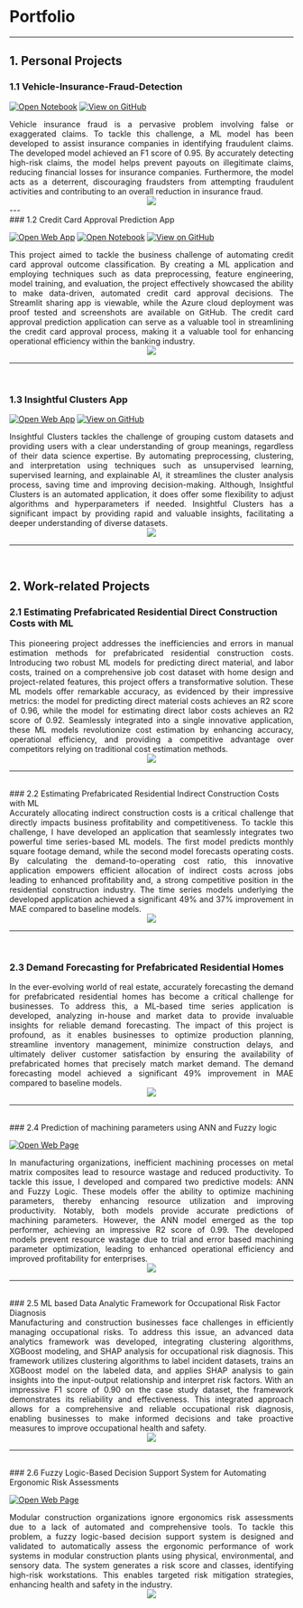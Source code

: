 # Portfolio

---
## 1. Personal Projects

### 1.1 Vehicle-Insurance-Fraud-Detection

[![Open Notebook](https://img.shields.io/badge/Jupyter-Open_Notebook-blue?logo=Jupyter)](https://github.com/aswinram1997/Vehicle-Insurance-Fraud-Detection/blob/master/jupyter_notebook/Vehicle%20Insurance%20Fraud%20Detection.ipynb)
[![View on GitHub](https://img.shields.io/badge/GitHub-View_on_GitHub-blue?logo=GitHub)](https://github.com/aswinram1997/Vehicle-Insurance-Fraud-Detection/tree/master)

<div style="text-align: justify">Vehicle insurance fraud is a pervasive problem involving false or exaggerated claims. To tackle this challenge, a ML model has been developed to assist insurance companies in identifying fraudulent claims. The developed model achieved an F1 score of 0.95. By accurately detecting high-risk claims, the model helps prevent payouts on illegitimate claims, reducing financial losses for insurance companies. Furthermore, the model acts as a deterrent, discouraging fraudsters from attempting fraudulent activities and contributing to an overall reduction in insurance fraud.
</div>

<center><img src="images/Vehicle Insurance Fraud Detection.png"/></center>
---
<br>
### 1.2 Credit Card Approval Prediction App

[![Open Web App](https://img.shields.io/badge/Heroku-Open_Web_App-blue?logo=Heroku)](https://aswinram1997-credit-card-approval-prediction-streaml-app-mayfo2.streamlit.app)
[![Open Notebook](https://img.shields.io/badge/Jupyter-Open_Notebook-blue?logo=Jupyter)](https://github.com/aswinram1997/Credit-Card-Approval-Prediction-Streamlit-App/blob/master/Credit%20Card%20Approval%20Prediction.ipynb)
[![View on GitHub](https://img.shields.io/badge/GitHub-View_on_GitHub-blue?logo=GitHub)](https://github.com/aswinram1997/Credit-Card-Approval-Prediction-Streamlit-App)

<div style="text-align: justify">This project aimed to tackle the business challenge of automating credit card approval outcome classification. By creating a ML application and employing techniques such as data preprocessing, feature engineering, model training, and evaluation, the project effectively showcased the ability to make data-driven, automated credit card approval decisions. The Streamlit sharing app is viewable, while the Azure cloud deployment was proof tested and screenshots are available on GitHub. The credit card approval prediction application can serve as a valuable tool in streamlining the credit card approval process, making it a valuable tool for enhancing operational efficiency within the banking industry.
</div>

<center><img src="images/Credit Card Approval Prediction App.png"/></center>

---
<br>

###  1.3 Insightful Clusters App

[![Open Web App](https://img.shields.io/badge/Heroku-Open_Web_App-blue?logo=Heroku)](https://aswinram1997-insightful-clusters-app-app-ttcgl5.streamlit.app)
[![View on GitHub](https://img.shields.io/badge/GitHub-View_on_GitHub-blue?logo=GitHub)]([https://github.com/chriskhanhtran/facebook-detect-food-trends](https://github.com/aswinram1997/Insightful_Clusters_App))

<div style="text-align: justify">Insightful Clusters tackles the challenge of grouping custom datasets and providing users with a clear understanding of group meanings, regardless of their data science expertise. By automating preprocessing, clustering, and interpretation using techniques such as unsupervised learning, supervised learning, and explainable AI, it streamlines the cluster analysis process, saving time and improving decision-making. Although, Insightful Clusters is an automated application, it does offer some flexibility to adjust algorithms and hyperparameters if needed. Insightful Clusters has a significant impact by providing rapid and valuable insights, facilitating a deeper understanding of diverse datasets.
</div>

<center><img src="images/Insightful Clusters App.png"/></center>

---
<br>

## 2. Work-related Projects

### 2.1 Estimating Prefabricated Residential Direct Construction Costs with ML

<div style="text-align: justify">This pioneering project addresses the inefficiencies and errors in manual estimation methods for prefabricated residential construction costs. Introducing two robust ML models for predicting direct material, and labor costs, trained on a comprehensive job cost dataset with home design and project-related features, this project offers a transformative solution. These ML models offer remarkable accuracy, as evidenced by their impressive metrics: the model for predicting direct material costs achieves an R2 score of 0.96, while the model for estimating direct labor costs achieves an R2 score of 0.92.  Seamlessly integrated into a single innovative application, these ML models revolutionize cost estimation by enhancing accuracy, operational efficiency, and providing a competitive advantage over competitors relying on traditional cost estimation methods.
</div>

<center><img src="images/Estimating Prefabricated Residential Direct Construction Costs with ML.png"/></center>

---
<br>
### 2.2 Estimating Prefabricated Residential Indirect Construction Costs with ML

<div style="text-align: justify">Accurately allocating indirect construction costs is a critical challenge that directly impacts business profitability and competitiveness. To tackle this challenge, I have developed an application that seamlessly integrates two powerful time series-based ML models. The first model predicts monthly square footage demand, while the second model forecasts operating costs. By calculating the demand-to-operating cost ratio, this innovative application empowers efficient allocation of indirect costs across jobs leading to enhanced profitability and, a strong competitive position in the residential construction industry. The time series models underlying the developed application achieved a significant 49% and 37% improvement in MAE compared to baseline models.
</div>

<center><img src="images/Estimating Prefabricated Residential Indirect Construction Costs with ML.png"/></center>

---
<br>

### 2.3 Demand Forecasting for Prefabricated Residential Homes

<div style="text-align: justify">In the ever-evolving world of real estate, accurately forecasting the demand for prefabricated residential homes has become a critical challenge for businesses. To address this, a ML-based time series application is developed, analyzing in-house and market data to provide invaluable insights for reliable demand forecasting. The impact of this project is profound, as it enables businesses to optimize production planning, streamline inventory management, minimize construction delays, and ultimately deliver customer satisfaction by ensuring the availability of prefabricated homes that precisely match market demand. The demand forecasting model achieved a significant 49% improvement in MAE compared to baseline models.
</div>

<center><img src="images/Demand Forecasting for Prefabricated Residential Homes.png"/></center>

---
<br>
### 2.4 Prediction of machining parameters using ANN and Fuzzy logic

[![Open Web Page](https://img.shields.io/badge/Research-Paper-blue)](https://www.inderscienceonline.com/doi/abs/10.1504/IJPMB.2021.118323)

<div style="text-align: justify">In manufacturing organizations, inefficient machining processes on metal matrix composites lead to resource wastage and reduced productivity. To tackle this issue, I developed and compared two predictive models: ANN and Fuzzy Logic. These models offer the ability to optimize machining parameters, thereby enhancing resource utilization and improving productivity. Notably, both models provide accurate predictions of machining parameters. However, the ANN model emerged as the top performer, achieving an impressive R2 score of 0.99. The developed models prevent resource wastage due to trial and error based machining parameter optimization, leading to enhanced operational efficiency and improved profitability for enterprises.
</div>

<center><img src="images/Prediction of machining parameters using ANN and Fuzzy logic.png"/></center>

---
<br>
### 2.5 ML based Data Analytic Framework for Occupational Risk Factor Diagnosis

<div style="text-align: justify">Manufacturing and construction businesses face challenges in efficiently managing occupational risks. To address this issue, an advanced data analytics framework was developed, integrating clustering algorithms, XGBoost modeling, and SHAP analysis for occupational risk diagnosis. This framework utilizes clustering algorithms to label incident datasets, trains an XGBoost model on the labeled data, and applies SHAP analysis to gain insights into the input-output relationship and interpret risk factors. With an impressive F1 score of 0.90 on the case study dataset, the framework demonstrates its reliability and effectiveness. This integrated approach allows for a comprehensive and reliable occupational risk diagnosis, enabling businesses to make informed decisions and take proactive measures to improve occupational health and safety.
</div>

<center><img src="images/ML based Data Analytic Framework for Occupational Risk Factor Diagnosis.png"/></center>

---
<br>
### 2.6 Fuzzy Logic-Based Decision Support System for Automating Ergonomic Risk Assessments

[![Open Web Page](https://img.shields.io/badge/Research-Paper-blue)](https://www.sciencedirect.com/science/article/abs/pii/S0169814123000513)

<div style="text-align: justify">Modular construction organizations ignore ergonomics risk assessments due to a lack of automated and comprehensive tools. To tackle this problem, a fuzzy logic-based decision support system is designed and validated to automatically assess the ergonomic performance of work systems in modular construction plants using physical, environmental, and sensory data. The system generates a risk score and classes, identifying high-risk workstations. This enables targeted risk mitigation strategies, enhancing health and safety in the industry.
</div>

<center><img src="images/Fuzzy Logic-Based Decision Support System for Automating Ergonomic Risk Assessments.png"/></center>

